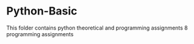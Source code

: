 # Python-Basic

This folder contains python theoretical and programming assignments
8 programming assignments
